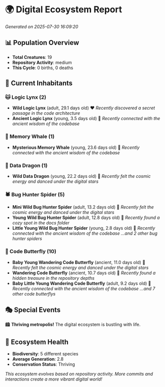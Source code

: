 # 🌍 Digital Ecosystem Report
*Generated on 2025-07-30 16:09:20*

## 📊 Population Overview
- **Total Creatures**: 19
- **Repository Activity**: medium
- **This Cycle**: 0 births, 0 deaths

## 👥 Current Inhabitants

### 🐱 Logic Lynx (2)
- **Wild Logic Lynx** (adult, 29.1 days old) ❤️
  *Recently discovered a secret passage in the code architecture*
- **Ancient Logic Lynx** (young, 3.5 days old) 💚
  *Recently connected with the ancient wisdom of the codebase*

### 🐋 Memory Whale (1)
- **Mysterious Memory Whale** (young, 23.6 days old) 💛
  *Recently connected with the ancient wisdom of the codebase*

### 🐉 Data Dragon (1)
- **Wild Data Dragon** (young, 22.2 days old) 💚
  *Recently felt the cosmic energy and danced under the digital stars*

### 🕷️ Bug Hunter Spider (5)
- **Mini Wild Bug Hunter Spider** (adult, 13.2 days old) 💚
  *Recently felt the cosmic energy and danced under the digital stars*
- **Young Wild Bug Hunter Spider** (adult, 12.8 days old) 💛
  *Recently found a cozy spot in the docs folder*
- **Little Young Wild Bug Hunter Spider** (young, 2.8 days old) 💚
  *Recently connected with the ancient wisdom of the codebase*
  *...and 2 other bug hunter spiders*

### 🦋 Code Butterfly (10)
- **Baby Young Wandering Code Butterfly** (ancient, 11.0 days old) 💛
  *Recently felt the cosmic energy and danced under the digital stars*
- **Wandering Code Butterfly** (ancient, 10.7 days old) 💛
  *Recently found a hidden treasure in the repository depths*
- **Baby Little Young Wandering Code Butterfly** (adult, 9.2 days old) 💛
  *Recently connected with the ancient wisdom of the codebase*
  *...and 7 other code butterflys*

## 🎭 Special Events

🏙️ **Thriving metropolis!** The digital ecosystem is bustling with life.

## 🔬 Ecosystem Health
- **Biodiversity**: 5 different species
- **Average Generation**: 2.8
- **Conservation Status**: Thriving

*This ecosystem evolves based on repository activity. More commits and interactions create a more vibrant digital world!*